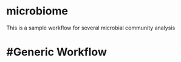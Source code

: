 # microbiome
<p>This is a sample workflow for several microbial community analysis</p>

<h1>#Generic Workflow</h1>

